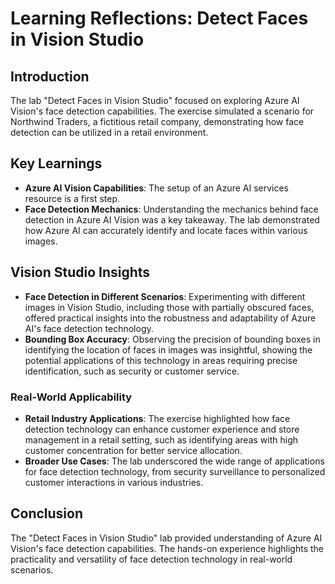 # Learning Reflections: Detect Faces in Vision Studio

## Introduction
The lab "Detect Faces in Vision Studio" focused on exploring Azure AI Vision's face detection capabilities. The exercise simulated a scenario for Northwind Traders, a fictitious retail company, demonstrating how face detection can be utilized in a retail environment.

## Key Learnings

- **Azure AI Vision Capabilities**: The setup of an Azure AI services resource is a first step.
- **Face Detection Mechanics**: Understanding the mechanics behind face detection in Azure AI Vision was a key takeaway. The lab demonstrated how Azure AI can accurately identify and locate faces within various images.

## Vision Studio Insights
- **Face Detection in Different Scenarios**: Experimenting with different images in Vision Studio, including those with partially obscured faces, offered practical insights into the robustness and adaptability of Azure AI's face detection technology.
- **Bounding Box Accuracy**: Observing the precision of bounding boxes in identifying the location of faces in images was insightful, showing the potential applications of this technology in areas requiring precise identification, such as security or customer service.

### Real-World Applicability
- **Retail Industry Applications**: The exercise highlighted how face detection technology can enhance customer experience and store management in a retail setting, such as identifying areas with high customer concentration for better service allocation.
- **Broader Use Cases**: The lab underscored the wide range of applications for face detection technology, from security surveillance to personalized customer interactions in various industries.

## Conclusion
The "Detect Faces in Vision Studio" lab provided understanding of Azure AI Vision's face detection capabilities. The hands-on experience highlights the practicality and versatility of face detection technology in real-world scenarios.

